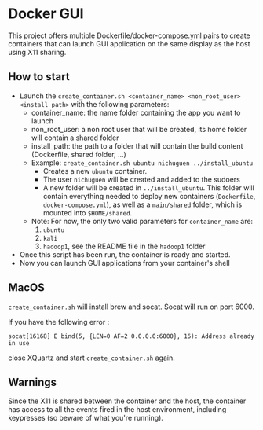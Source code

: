 # Docker GUI
This project offers multiple Dockerfile/docker-compose.yml pairs to create containers that can launch GUI application on the same display as the host using X11 sharing.

## How to start

- Launch the `create_container.sh <container_name> <non_root_user> <install_path>` with the following parameters:
  - container_name: the name folder containing the app you want to launch
  - non_root_user: a non root user that will be created, its home folder will contain a shared folder
  - install_path: the path to a folder that will contain the build content (Dockerfile, shared folder, ...)
  - Example: `create_container.sh ubuntu nichuguen ../install_ubuntu`
    - Creates a new `ubuntu` container.
    - The user `nichuguen` will be created and added to the sudoers
    - A new folder will be created in `../install_ubuntu`. This folder will contain everything needed to deploy new containers (`Dockerfile`, `docker-compose.yml`), as well as a `main/shared` folder, which is mounted into `$HOME/shared`.
  - Note: For now, the only two valid parameters for `container_name` are:
    1. `ubuntu`
    2. `kali`
    3. `hadoop1`, see the README file in the `hadoop1` folder
- Once this script has been run, the container is ready and started.
- Now you can launch GUI applications from your container's shell

## MacOS
`create_container.sh` will install brew and socat. Socat will run on port 6000.

If you have the following error :

```
socat[16168] E bind(5, {LEN=0 AF=2 0.0.0.0:6000}, 16): Address already in use
```

close XQuartz and start `create_container.sh` again.

## Warnings

Since the X11 is shared between the container and the host, the container has access to all the events fired in the host environment, including keypresses (so beware of what you're running).
